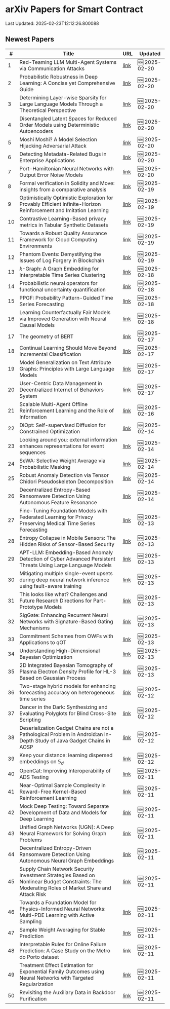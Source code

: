 # arXiv Papers for Smart Contract

Last Updated: 2025-02-23T12:12:26.800088

## Newest Papers

|\#|Title|URL|Updated|
|---|---|---|---|
|1|Red-Teaming LLM Multi-Agent Systems via Communication Attacks|[link](http://arxiv.org/abs/2502.14847v1)|🆕 2025-02-20|
|2|Probabilistic Robustness in Deep Learning: A Concise yet Comprehensive Guide|[link](http://arxiv.org/abs/2502.14833v1)|🆕 2025-02-20|
|3|Determining Layer-wise Sparsity for Large Language Models Through a Theoretical Perspective|[link](http://arxiv.org/abs/2502.14770v1)|🆕 2025-02-20|
|4|Disentangled Latent Spaces for Reduced Order Models using Deterministic Autoencoders|[link](http://arxiv.org/abs/2502.14679v1)|🆕 2025-02-20|
|5|Moshi Moshi? A Model Selection Hijacking Adversarial Attack|[link](http://arxiv.org/abs/2502.14586v1)|🆕 2025-02-20|
|6|Detecting Metadata-Related Bugs in Enterprise Applications|[link](http://arxiv.org/abs/2502.14463v1)|🆕 2025-02-20|
|7|Port-Hamiltonian Neural Networks with Output Error Noise Models|[link](http://arxiv.org/abs/2502.14432v1)|🆕 2025-02-20|
|8|Formal verification in Solidity and Move: insights from a comparative analysis|[link](http://arxiv.org/abs/2502.13929v1)|🆕 2025-02-19|
|9|Optimistically Optimistic Exploration for Provably Efficient Infinite-Horizon Reinforcement and Imitation Learning|[link](http://arxiv.org/abs/2502.13900v1)|🆕 2025-02-19|
|10|Contrastive Learning-Based privacy metrics in Tabular Synthetic Datasets|[link](http://arxiv.org/abs/2502.13833v1)|🆕 2025-02-19|
|11|Towards a Robust Quality Assurance Framework for Cloud Computing Environments|[link](http://arxiv.org/abs/2502.13526v1)|🆕 2025-02-19|
|12|Phantom Events: Demystifying the Issues of Log Forgery in Blockchain|[link](http://arxiv.org/abs/2502.13513v1)|🆕 2025-02-19|
|13|$k$-Graph: A Graph Embedding for Interpretable Time Series Clustering|[link](http://arxiv.org/abs/2502.13049v1)|🆕 2025-02-18|
|14|Probabilistic neural operators for functional uncertainty quantification|[link](http://arxiv.org/abs/2502.12902v1)|🆕 2025-02-18|
|15|PPGF: Probability Pattern-Guided Time Series Forecasting|[link](http://arxiv.org/abs/2502.12802v1)|🆕 2025-02-18|
|16|Learning Counterfactually Fair Models via Improved Generation with Neural Causal Models|[link](http://arxiv.org/abs/2502.12796v1)|🆕 2025-02-18|
|17|The geometry of BERT|[link](http://arxiv.org/abs/2502.12033v1)|🆕 2025-02-17|
|18|Continual Learning Should Move Beyond Incremental Classification|[link](http://arxiv.org/abs/2502.11927v1)|🆕 2025-02-17|
|19|Model Generalization on Text Attribute Graphs: Principles with Large Language Models|[link](http://arxiv.org/abs/2502.11836v1)|🆕 2025-02-17|
|20|User-Centric Data Management in Decentralized Internet of Behaviors System|[link](http://arxiv.org/abs/2502.11616v1)|🆕 2025-02-17|
|21|Scalable Multi-Agent Offline Reinforcement Learning and the Role of Information|[link](http://arxiv.org/abs/2502.11260v1)|🆕 2025-02-16|
|22|DiOpt: Self-supervised Diffusion for Constrained Optimization|[link](http://arxiv.org/abs/2502.10330v1)|🆕 2025-02-14|
|23|Looking around you: external information enhances representations for event sequences|[link](http://arxiv.org/abs/2502.10205v1)|🆕 2025-02-14|
|24|SeWA: Selective Weight Average via Probabilistic Masking|[link](http://arxiv.org/abs/2502.10119v1)|🆕 2025-02-14|
|25|Robust Anomaly Detection via Tensor Chidori Pseudoskeleton Decomposition|[link](http://arxiv.org/abs/2502.09926v1)|🆕 2025-02-14|
|26|Decentralized Entropy-Based Ransomware Detection Using Autonomous Feature Resonance|[link](http://arxiv.org/abs/2502.09833v1)|🆕 2025-02-14|
|27|Fine-Tuning Foundation Models with Federated Learning for Privacy Preserving Medical Time Series Forecasting|[link](http://arxiv.org/abs/2502.09744v1)|🆕 2025-02-13|
|28|Entropy Collapse in Mobile Sensors: The Hidden Risks of Sensor-Based Security|[link](http://arxiv.org/abs/2502.09535v1)|🆕 2025-02-13|
|29|APT-LLM: Embedding-Based Anomaly Detection of Cyber Advanced Persistent Threats Using Large Language Models|[link](http://arxiv.org/abs/2502.09385v1)|🆕 2025-02-13|
|30|Mitigating multiple single-event upsets during deep neural network inference using fault-aware training|[link](http://arxiv.org/abs/2502.09374v1)|🆕 2025-02-13|
|31|This looks like what? Challenges and Future Research Directions for Part-Prototype Models|[link](http://arxiv.org/abs/2502.09340v1)|🆕 2025-02-13|
|32|SigGate: Enhancing Recurrent Neural Networks with Signature-Based Gating Mechanisms|[link](http://arxiv.org/abs/2502.09318v1)|🆕 2025-02-13|
|33|Commitment Schemes from OWFs with Applications to qOT|[link](http://arxiv.org/abs/2502.09201v1)|🆕 2025-02-13|
|34|Understanding High-Dimensional Bayesian Optimization|[link](http://arxiv.org/abs/2502.09198v1)|🆕 2025-02-13|
|35|2D Integrated Bayesian Tomography of Plasma Electron Density Profile for HL-3 Based on Gaussian Process|[link](http://arxiv.org/abs/2502.08882v1)|🆕 2025-02-13|
|36|Two-stage hybrid models for enhancing forecasting accuracy on heterogeneous time series|[link](http://arxiv.org/abs/2502.08600v1)|🆕 2025-02-12|
|37|Dancer in the Dark: Synthesizing and Evaluating Polyglots for Blind Cross-Site Scripting|[link](http://arxiv.org/abs/2502.08467v1)|🆕 2025-02-12|
|38|Deserialization Gadget Chains are not a Pathological Problem in Android:an In-Depth Study of Java Gadget Chains in AOSP|[link](http://arxiv.org/abs/2502.08447v1)|🆕 2025-02-12|
|39|Keep your distance: learning dispersed embeddings on $\mathbb{S}_d$|[link](http://arxiv.org/abs/2502.08231v1)|🆕 2025-02-12|
|40|OpenCat: Improving Interoperability of ADS Testing|[link](http://arxiv.org/abs/2502.07719v1)|🆕 2025-02-11|
|41|Near-Optimal Sample Complexity in Reward-Free Kernel-Based Reinforcement Learning|[link](http://arxiv.org/abs/2502.07715v1)|🆕 2025-02-11|
|42|Mock Deep Testing: Toward Separate Development of Data and Models for Deep Learning|[link](http://arxiv.org/abs/2502.07712v1)|🆕 2025-02-11|
|43|Unified Graph Networks (UGN): A Deep Neural Framework for Solving Graph Problems|[link](http://arxiv.org/abs/2502.07500v1)|🆕 2025-02-11|
|44|Decentralized Entropy-Driven Ransomware Detection Using Autonomous Neural Graph Embeddings|[link](http://arxiv.org/abs/2502.07498v1)|🆕 2025-02-11|
|45|Supply Chain Network Security Investment Strategies Based on Nonlinear Budget Constraints: The Moderating Roles of Market Share and Attack Risk|[link](http://arxiv.org/abs/2502.10448v1)|🆕 2025-02-11|
|46|Towards a Foundation Model for Physics-Informed Neural Networks: Multi-PDE Learning with Active Sampling|[link](http://arxiv.org/abs/2502.07425v1)|🆕 2025-02-11|
|47|Sample Weight Averaging for Stable Prediction|[link](http://arxiv.org/abs/2502.07414v1)|🆕 2025-02-11|
|48|Interpretable Rules for Online Failure Prediction: A Case Study on the Metro do Porto dataset|[link](http://arxiv.org/abs/2502.07394v1)|🆕 2025-02-11|
|49|Treatment Effect Estimation for Exponential Family Outcomes using Neural Networks with Targeted Regularization|[link](http://arxiv.org/abs/2502.07295v1)|🆕 2025-02-11|
|50|Revisiting the Auxiliary Data in Backdoor Purification|[link](http://arxiv.org/abs/2502.07231v1)|🆕 2025-02-11|
